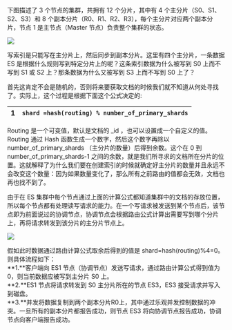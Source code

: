 下图描述了 3 个节点的集群，共拥有 12 个分片，其中有 4 个主分片（S0、S1、S2、S3）和 8 个副本分片（R0、R1、R2、R3），每个主分片对应两个副本分片，节点 1 是主节点（Master 节点）负责整个集群的状态。

![](https://img2018.cnblogs.com/blog/907596/201907/907596-20190725125526599-730760749.png)

写索引是只能写在主分片上，然后同步到副本分片。这里有四个主分片，一条数据 ES 是根据什么规则写到特定分片上的呢？这条索引数据为什么被写到 S0 上而不写到 S1 或 S2 上？那条数据为什么又被写到 S3 上而不写到 S0 上了？

首先这肯定不会是随机的，否则将来要获取文档的时候我们就不知道从何处寻找了。实际上，这个过程是根据下面这个公式决定的:

| 1 | `shard =hash(routing) % number_of_primary_shards` |
| :--- | :--- |


Routing 是一个可变值，默认是文档的 \_id ，也可以设置成一个自定义的值。Routing 通过 Hash 函数生成一个数字，然后这个数字再除以 number\_of\_primary\_shards （主分片的数量）后得到余数。这个在 0 到 number\_of\_primary\_shards-1 之间的余数，就是我们所寻求的文档所在分片的位置。这就解释了为什么我们要在创建索引的时候就确定好主分片的数量并且永远不会改变这个数量：因为如果数量变化了，那么所有之前路由的值都会无效，文档也再也找不到了。

由于在 ES 集群中每个节点通过上面的计算公式都知道集群中的文档的存放位置，所以每个节点都有处理读写请求的能力。在一个写请求被发送到某个节点后，该节点即为前面说过的协调节点，协调节点会根据路由公式计算出需要写到哪个分片上，再将请求转发到该分片的主分片节点上。

![](https://img2018.cnblogs.com/blog/907596/201907/907596-20190725125814616-741591414.png)

假如此时数据通过路由计算公式取余后得到的值是 shard=hash\(routing\)%4=0。  
则具体流程如下：  
**1.**客户端向 ES1 节点（协调节点）发送写请求，通过路由计算公式得到值为 0，则当前数据应被写到主分片 S0 上。  
**2.**ES1 节点将请求转发到 S0 主分片所在的节点 ES3，ES3 接受请求并写入到磁盘。  
**3.**并发将数据复制到两个副本分片R0上，其中通过乐观并发控制数据的冲突。一旦所有的副本分片都报告成功，则节点 ES3 将向协调节点报告成功，协调节点向客户端报告成功。

